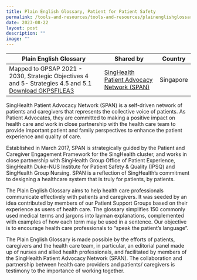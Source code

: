 ```yaml
---
title: Plain English Glossary, Patient for Patient Safety
permalink: /tools-and-resources/tools-and-resources/plainenglishglossary/
date: 2023-08-22
layout: post
description: ""
image: ""
---
```

| Plain English Glossary | Shared by | Country |
| -------- | -------- | -------- |
| Mapped to GPSAP 2021 - 2030, Strategic Objectives 4 and 5- Strategies 4.5 and 5.1 [Download GKPSFILEA3](/files/gkpsfilea3-20232208_span%20plain%20eng%20glossary.pdf) | [SingHealth Patient Advocacy Network (SPAN)](https://www.singhealthdukenus.com.sg/ipsq/singhealth-patient-advocacy-network)  | Singapore |


SingHealth Patient Advocacy Network (SPAN) is a self-driven network of patients and caregivers that represents the collective voice of patients. As Patient Advocates, they are committed to making a positive impact on health care and work in close partnership with the health care team to provide important patient and family perspectives to enhance the patient experience and quality of care.

Established in March 2017, SPAN is strategically guided by the Patient and Caregiver Engagement Framework for the SingHealth cluster, and works in close partnership with SingHealth Group Office of Patient Experience, SingHealth Duke-NUS Institute for Patient Safety & Quality (IPSQ) and SingHealth Group Nursing. SPAN is a reflection of SingHealth’s commitment to designing a healthcare system that is truly for patients, by patients.

The Plain English Glossary aims to help health care professionals communicate effectively with patients and caregivers. It was seeded by an idea contributed by members of our Patient Support Groups based on their experience as users of health care. The glossary simplifies 150 commonly used medical terms and jargons into layman explanations, complemented with examples of how each term may be used in a sentence. Our objective is to encourage health care professionals to “speak the patient’s language”. 

The Plain English Glossary is made possible by the efforts of patients, caregivers and the health care team, in particular, an editorial panel made up of nurses and allied health professionals, and facilitated by members of the SingHealth Patient Advocacy Network (SPAN). The collaboration and partnership between health care providers and patients/ caregivers is testimony to the importance of working together.